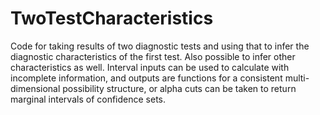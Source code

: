 # TwoTestCharacteristics
Code for taking results of two diagnostic tests and using that to infer the diagnostic characteristics of the first test. Also possible to infer other characteristics as well. Interval inputs can be used to calculate with incomplete information, and outputs are functions for a consistent multi-dimensional possibility structure, or alpha cuts can be taken to return marginal intervals of confidence sets.
